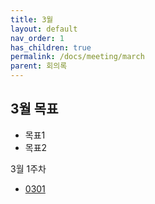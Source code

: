 ```yaml
---
title: 3월
layout: default
nav_order: 1
has_children: true
permalink: /docs/meeting/march
parent: 회의록
---
```


## 3월 목표

- 목표1
- 목표2

3월 1주차

- [0301](/docs/meeting/march/0301)
